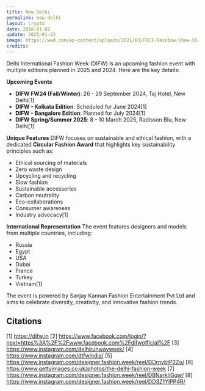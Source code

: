 ```yaml
---
title: New Delhi
permalink: new-delhi
layout: crypto
date: 2018-01-02
update: 2025-01-23
image: https://wwd.com/wp-content/uploads/2021/03/FDCI-Rainbow-Show-SS-2019.jpeg
credits:
---
```


Delhi International Fashion Week (DIFW) is an upcoming fashion event with multiple editions planned in 2025 and 2024. Here are the key details:

**Upcoming Events**
- **DIFW FW24 (Fall/Winter)**: 26 - 29 September 2024, Taj Hotel, New Delhi[1]
- **DIFW - Kolkata Edition**: Scheduled for June 2024[1]
- **DIFW - Bangalore Edition**: Planned for July 2024[1]
- **DIFW Spring/Summer 2025**: 8 - 10 March 2025, Radisson Blu, New Delhi[1]

**Unique Features**
DIFW focuses on sustainable and ethical fashion, with a dedicated **Circular Fashion Award** that highlights key sustainability principles such as:
- Ethical sourcing of materials
- Zero waste design
- Upcycling and recycling
- Slow fashion
- Sustainable accessories
- Carbon neutrality
- Eco-collaborations
- Consumer awareness
- Industry advocacy[1]

**International Representation**
The event features designers and models from multiple countries, including:
- Russia
- Egypt
- USA
- Dubai
- France
- Turkey
- Vietnam[1]

The event is powered by Sanjay Kannan Fashion Entertainment Pvt Ltd and aims to celebrate diversity, creativity, and innovative fashion trends.

## Citations

[1] https://difw.in
[2] https://www.facebook.com/login/?next=https%3A%2F%2Fwww.facebook.com%2Fdifwofficial%2F
[3] https://www.instagram.com/delhirunwayweek/
[4] https://www.instagram.com/dtfwindia/
[5] https://www.instagram.com/designer.fashion.week/reel/DDrnybtP2Zo/
[6] https://www.gettyimages.co.uk/photos/the-delhi-fashion-week
[7] https://www.instagram.com/designer.fashion.week/reel/DBNarkIiGqw/
[8] https://www.instagram.com/designer.fashion.week/reel/DD3Z1YlPP4R/
